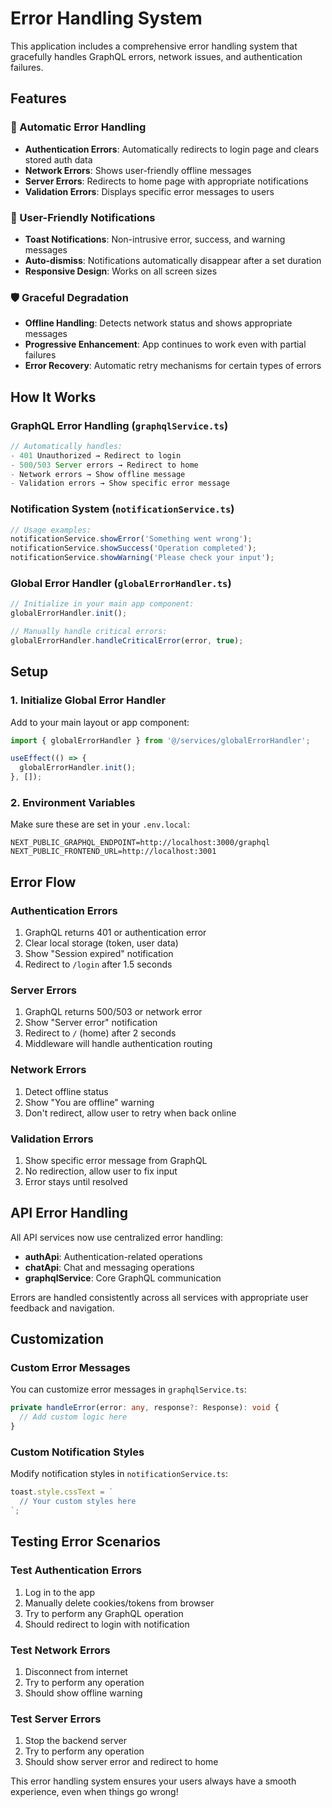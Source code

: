 # Error Handling System

This application includes a comprehensive error handling system that gracefully handles GraphQL errors, network issues, and authentication failures.

## Features

### 🔄 Automatic Error Handling
- **Authentication Errors**: Automatically redirects to login page and clears stored auth data
- **Network Errors**: Shows user-friendly offline messages
- **Server Errors**: Redirects to home page with appropriate notifications
- **Validation Errors**: Displays specific error messages to users

### 📱 User-Friendly Notifications
- **Toast Notifications**: Non-intrusive error, success, and warning messages
- **Auto-dismiss**: Notifications automatically disappear after a set duration
- **Responsive Design**: Works on all screen sizes

### 🛡️ Graceful Degradation
- **Offline Handling**: Detects network status and shows appropriate messages
- **Progressive Enhancement**: App continues to work even with partial failures
- **Error Recovery**: Automatic retry mechanisms for certain types of errors

## How It Works

### GraphQL Error Handling (`graphqlService.ts`)
```typescript
// Automatically handles:
- 401 Unauthorized → Redirect to login
- 500/503 Server errors → Redirect to home
- Network errors → Show offline message
- Validation errors → Show specific error message
```

### Notification System (`notificationService.ts`)
```typescript
// Usage examples:
notificationService.showError('Something went wrong');
notificationService.showSuccess('Operation completed');
notificationService.showWarning('Please check your input');
```

### Global Error Handler (`globalErrorHandler.ts`)
```typescript
// Initialize in your main app component:
globalErrorHandler.init();

// Manually handle critical errors:
globalErrorHandler.handleCriticalError(error, true);
```

## Setup

### 1. Initialize Global Error Handler
Add to your main layout or app component:

```typescript
import { globalErrorHandler } from '@/services/globalErrorHandler';

useEffect(() => {
  globalErrorHandler.init();
}, []);
```

### 2. Environment Variables
Make sure these are set in your `.env.local`:

```env
NEXT_PUBLIC_GRAPHQL_ENDPOINT=http://localhost:3000/graphql
NEXT_PUBLIC_FRONTEND_URL=http://localhost:3001
```

## Error Flow

### Authentication Errors
1. GraphQL returns 401 or authentication error
2. Clear local storage (token, user data)
3. Show "Session expired" notification
4. Redirect to `/login` after 1.5 seconds

### Server Errors
1. GraphQL returns 500/503 or network error
2. Show "Server error" notification
3. Redirect to `/` (home) after 2 seconds
4. Middleware will handle authentication routing

### Network Errors
1. Detect offline status
2. Show "You are offline" warning
3. Don't redirect, allow user to retry when back online

### Validation Errors
1. Show specific error message from GraphQL
2. No redirection, allow user to fix input
3. Error stays until resolved

## API Error Handling

All API services now use centralized error handling:

- **authApi**: Authentication-related operations
- **chatApi**: Chat and messaging operations
- **graphqlService**: Core GraphQL communication

Errors are handled consistently across all services with appropriate user feedback and navigation.

## Customization

### Custom Error Messages
You can customize error messages in `graphqlService.ts`:

```typescript
private handleError(error: any, response?: Response): void {
  // Add custom logic here
}
```

### Custom Notification Styles
Modify notification styles in `notificationService.ts`:

```typescript
toast.style.cssText = `
  // Your custom styles here
`;
```

## Testing Error Scenarios

### Test Authentication Errors
1. Log in to the app
2. Manually delete cookies/tokens from browser
3. Try to perform any GraphQL operation
4. Should redirect to login with notification

### Test Network Errors
1. Disconnect from internet
2. Try to perform any operation
3. Should show offline warning

### Test Server Errors
1. Stop the backend server
2. Try to perform any operation
3. Should show server error and redirect to home

This error handling system ensures your users always have a smooth experience, even when things go wrong!
